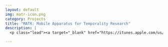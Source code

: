 ```yaml
---
layout: default
img: matr-icon.png
category: Projects
title: "MATR: Mobile Apparatus for Temporality Research"
description: |
  <p class="lead"><a target="_blank" href="https://itunes.apple.com/us/app/matr-mobile-apparatus-for/id460362993">MATR</a> is an experimental music generator, wayfinding device and sensing system for large scale forces designed by the research collective <a target="_blank" href="http://spurse.org">spurse</a>.</p>

---
```

